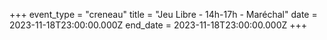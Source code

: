 +++
event_type = "creneau"
title = "Jeu Libre - 14h-17h - Maréchal"
date = 2023-11-18T23:00:00.000Z
end_date = 2023-11-18T23:00:00.000Z
+++

